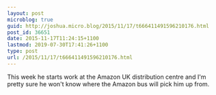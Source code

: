 ```yaml
---
layout: post
microblog: true
guid: http://joshua.micro.blog/2015/11/17/t666411491596210176.html
post_id: 36651
date: 2015-11-17T11:24:15+1100
lastmod: 2019-07-30T17:41:26+1100
type: post
url: /2015/11/17/t666411491596210176.html
---
```

This week he starts work at the Amazon UK distribution centre and I'm pretty sure he won't know where the Amazon bus will pick him up from.
